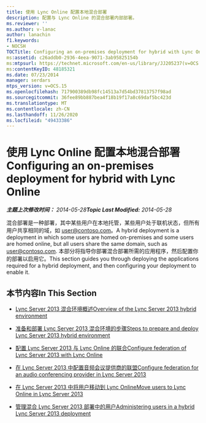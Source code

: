 ```yaml
---
title: 使用 Lync Online 配置本地混合部署
description: 配置与 Lync Online 的混合部署内部部署。
ms.reviewer: ''
ms.author: v-lanac
author: lanachin
f1.keywords:
- NOCSH
TOCTitle: Configuring an on-premises deployment for hybrid with Lync Online
ms:assetid: c26addb0-2936-4eea-9071-3ab95825154b
ms:mtpsurl: https://technet.microsoft.com/en-us/library/JJ205237(v=OCS.15)
ms:contentKeyID: 48185321
ms.date: 07/23/2014
manager: serdars
mtps_version: v=OCS.15
ms.openlocfilehash: 717900389db98fc14513a7d54bd37813757f98ad
ms.sourcegitcommit: 36fee89bb887bea4f18b19f17a8c69daf5bc423d
ms.translationtype: MT
ms.contentlocale: zh-CN
ms.lasthandoff: 11/26/2020
ms.locfileid: "49433386"
---
```

# <a name="configuring-an-on-premises-deployment-for-hybrid-with-lync-online"></a><span data-ttu-id="4fac2-103">使用 Lync Online 配置本地混合部署</span><span class="sxs-lookup"><span data-stu-id="4fac2-103">Configuring an on-premises deployment for hybrid with Lync Online</span></span>

<div data-xmlns="http://www.w3.org/1999/xhtml">

<div class="topic" data-xmlns="http://www.w3.org/1999/xhtml" data-msxsl="urn:schemas-microsoft-com:xslt" data-cs="https://msdn.microsoft.com/">

<div data-asp="https://msdn2.microsoft.com/asp">



</div>

<div id="mainSection">

<div id="mainBody"><span data-ttu-id="4fac2-104">

<span> </span></span><span class="sxs-lookup"><span data-stu-id="4fac2-104">

<span> </span></span></span>

<span data-ttu-id="4fac2-105">_**主题上次修改时间：** 2014-05-28_</span><span class="sxs-lookup"><span data-stu-id="4fac2-105">_**Topic Last Modified:** 2014-05-28_</span></span>

<span data-ttu-id="4fac2-106">混合部署是一种部署，其中某些用户在本地托管，某些用户处于联机状态，但所有用户共享相同的域，如 user@contoso.com。</span><span class="sxs-lookup"><span data-stu-id="4fac2-106">A hybrid deployment is a deployment in which some users are homed on-premises and some users are homed online, but all users share the same domain, such as user@contoso.com.</span></span> <span data-ttu-id="4fac2-107">本部分将指导你部署混合部署所需的应用程序，然后配置你的部署以启用它。</span><span class="sxs-lookup"><span data-stu-id="4fac2-107">This section guides you through deploying the applications required for a hybrid deployment, and then configuring your deployment to enable it.</span></span>

<div>

## <a name="in-this-section"></a><span data-ttu-id="4fac2-108">本节内容</span><span class="sxs-lookup"><span data-stu-id="4fac2-108">In This Section</span></span>

  - [<span data-ttu-id="4fac2-109">Lync Server 2013 混合环境概述</span><span class="sxs-lookup"><span data-stu-id="4fac2-109">Overview of the Lync Server 2013 hybrid environment</span></span>](lync-server-2013-overview-of-the-lync-server-hybrid-environment.md)

  - [<span data-ttu-id="4fac2-110">准备和部署 Lync Server 2013 混合环境的步骤</span><span class="sxs-lookup"><span data-stu-id="4fac2-110">Steps to prepare and deploy Lync Server 2013 hybrid environment</span></span>](lync-server-2013-steps-to-prepare-and-deploy-lync-server-hybrid-environment.md)

  - [<span data-ttu-id="4fac2-111">配置 Lync Server 2013 与 Lync Online 的联合</span><span class="sxs-lookup"><span data-stu-id="4fac2-111">Configure federation of Lync Server 2013 with Lync Online</span></span>](lync-server-2013-configure-federation-with-lync-online.md)

  - [<span data-ttu-id="4fac2-112">在 Lync Server 2013 中配置音频会议提供商的联盟</span><span class="sxs-lookup"><span data-stu-id="4fac2-112">Configure federation for an audio conferencing provider in Lync Server 2013</span></span>](lync-server-2013-configure-federation-for-an-audio-conferencing-provider.md)

  - [<span data-ttu-id="4fac2-113">在 Lync Server 2013 中将用户移动到 Lync Online</span><span class="sxs-lookup"><span data-stu-id="4fac2-113">Move users to Lync Online in Lync Server 2013</span></span>](lync-server-2013-move-users-to-lync-online.md)

  - [<span data-ttu-id="4fac2-114">管理混合 Lync Server 2013 部署中的用户</span><span class="sxs-lookup"><span data-stu-id="4fac2-114">Administering users in a hybrid Lync Server 2013 deployment</span></span>](lync-server-2013-administering-users-in-a-hybrid-deployment.md)

<span data-ttu-id="4fac2-115"></div>

</div>

<span> </span>

</div>

</div>

</span><span class="sxs-lookup"><span data-stu-id="4fac2-115"></div>

</div>

<span> </span>

</div>

</div>

</span></span></div>

